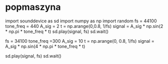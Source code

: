 # popmaszyna
import sounddevice as sd
import numpy as np
import random
fs = 44100
tone_freq = 440
A_sig = 2
t = np.arange(0,0.8, 1/fs)
signal = A_sig * np.sin(2 * np.pi * tone_freq * t)
sd.play(signal, fs)
sd.wait()

fs = 34100
tone_freq =300
A_sig = 10
t = np.arange(0, 0.8, 1/fs)
signal = A_sig * np.sin(4 * np.pi * tone_freq * t)

sd.play(signal, fs)
sd.wait()
